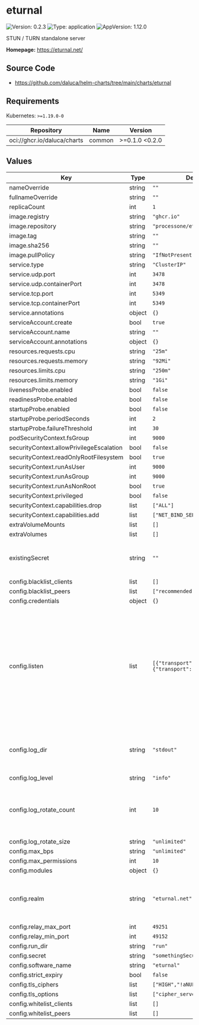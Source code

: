 # eturnal

![Version: 0.2.3](https://img.shields.io/badge/Version-0.2.3-informational?style=flat-square) ![Type: application](https://img.shields.io/badge/Type-application-informational?style=flat-square) ![AppVersion: 1.12.0](https://img.shields.io/badge/AppVersion-1.12.0-informational?style=flat-square)

STUN / TURN standalone server

**Homepage:** <https://eturnal.net/>

## Source Code

* <https://github.com/daluca/helm-charts/tree/main/charts/eturnal>

## Requirements

Kubernetes: `>=1.19.0-0`

| Repository | Name | Version |
|------------|------|---------|
| oci://ghcr.io/daluca/charts | common | >=0.1.0 <0.2.0 |

## Values

| Key | Type | Default | Description |
|-----|------|---------|-------------|
| nameOverride | string | `""` |  |
| fullnameOverride | string | `""` |  |
| replicaCount | int | `1` |  |
| image.registry | string | `"ghcr.io"` |  |
| image.repository | string | `"processone/eturnal"` |  |
| image.tag | string | `""` |  |
| image.sha256 | string | `""` |  |
| image.pullPolicy | string | `"IfNotPresent"` |  |
| service.type | string | `"ClusterIP"` |  |
| service.udp.port | int | `3478` |  |
| service.udp.containerPort | int | `3478` |  |
| service.tcp.port | int | `5349` |  |
| service.tcp.containerPort | int | `5349` |  |
| service.annotations | object | `{}` |  |
| serviceAccount.create | bool | `true` |  |
| serviceAccount.name | string | `""` |  |
| serviceAccount.annotations | object | `{}` |  |
| resources.requests.cpu | string | `"25m"` |  |
| resources.requests.memory | string | `"92Mi"` |  |
| resources.limits.cpu | string | `"250m"` |  |
| resources.limits.memory | string | `"1Gi"` |  |
| livenessProbe.enabled | bool | `false` |  |
| readinessProbe.enabled | bool | `false` |  |
| startupProbe.enabled | bool | `false` |  |
| startupProbe.periodSeconds | int | `2` |  |
| startupProbe.failureThreshold | int | `30` |  |
| podSecurityContext.fsGroup | int | `9000` |  |
| securityContext.allowPrivilegeEscalation | bool | `false` |  |
| securityContext.readOnlyRootFilesystem | bool | `true` |  |
| securityContext.runAsUser | int | `9000` |  |
| securityContext.runAsGroup | int | `9000` |  |
| securityContext.runAsNonRoot | bool | `true` |  |
| securityContext.privileged | bool | `false` |  |
| securityContext.capabilities.drop | list | `["ALL"]` | "" |
| securityContext.capabilities.add | list | `["NET_BIND_SERVICE"]` | "" |
| extraVolumeMounts | list | `[]` |  |
| extraVolumes | list | `[]` |  |
| existingSecret | string | `""` | Name of a secret with a key containing `shared-secret` |
| config.blacklist_clients | list | `[]` |  |
| config.blacklist_peers | list | `["recommended"]` | "" |
| config.credentials | object | `{}` |  |
| config.listen | list | `[{"transport":"udp"},{"transport":"tcp"}]` | two transport options can be set at any given time udp and either tcp, tls or auto tcp is unencripted tcp tls is encrypted tcp auto allows for both encrypted and unencrypted tcp traffic |
| config.log_dir | string | `"stdout"` | stdout make more sense as a default in containers : eturnal default (log) |
| config.log_level | string | `"info"` |  |
| config.log_rotate_count | int | `10` | Ignored by default due to being ignored when config.log_dir is set to 'stdout' |
| config.log_rotate_size | string | `"unlimited"` |  |
| config.max_bps | string | `"unlimited"` |  |
| config.max_permissions | int | `10` |  |
| config.modules | object | `{}` |  |
| config.realm | string | `"eturnal.net"` | This option is virtually meaningless due to shared secret authentication |
| config.relay_max_port | int | `49251` |  |
| config.relay_min_port | int | `49152` |  |
| config.run_dir | string | `"run"` |  |
| config.secret | string | `"somethingSecureIPromise"` |  |
| config.software_name | string | `"eturnal"` |  |
| config.strict_expiry | bool | `false` |  |
| config.tls_ciphers | list | `["HIGH","!aNULL","@STRENGTH"]` | "" |
| config.tls_options | list | `["cipher_server_preference"]` | "" |
| config.whitelist_clients | list | `[]` |  |
| config.whitelist_peers | list | `[]` |  |
